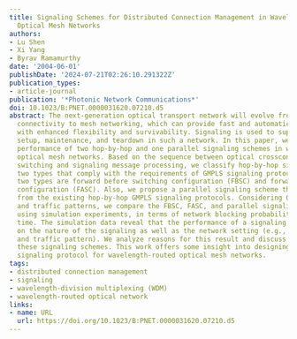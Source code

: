 ```yaml
---
title: Signaling Schemes for Distributed Connection Management in Wavelength-Routed
  Optical Mesh Networks
authors:
- Lu Shen
- Xi Yang
- Byrav Ramamurthy
date: '2004-06-01'
publishDate: '2024-07-21T02:26:10.291322Z'
publication_types:
- article-journal
publication: '*Photonic Network Communications*'
doi: 10.1023/B:PNET.0000031620.07210.d5
abstract: The next-generation optical transport network will evolve from point-to-point
  connectivity to mesh networking, which can provide fast and automatic provisioning
  with enhanced flexibility and survivability. Signaling is used to support connection
  setup, maintenance, and teardown in such a network. In this paper, we study the
  performance of two hop-by-hop and one parallel signaling schemes in wavelength-routed
  optical mesh networks. Based on the sequence between optical crossconnect (OXC)
  switching and signaling message processing, we classify hop-by-hop signaling into
  two types that comply with the requirements of GMPLS signaling protocols. These
  two types are forward before switching configuration (FBSC) and forward after switching
  configuration (FASC). Also, we propose a parallel signaling scheme that is different
  from the existing hop-by-hop GMPLS signaling protocols. Considering OXC architectures
  and traffic patterns, we compare the FBSC, FASC, and parallel signaling schemes
  using simulation experiments, in terms of network blocking probability and reservation
  time. The simulation data reveal that the performance of a signaling scheme depends
  on the nature of the signaling as well as the network setting (e.g., the OXC architecture
  and traffic pattern). We analyze reasons for this result and discuss tradeoffs between
  these signaling schemes. This work offers some insight into designing an efficient
  signaling protocol for wavelength-routed optical mesh networks.
tags:
- distributed connection management
- signaling
- wavelength-division multiplexing (WDM)
- wavelength-routed optical network
links:
- name: URL
  url: https://doi.org/10.1023/B:PNET.0000031620.07210.d5
---
```

